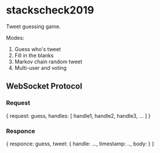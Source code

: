 # stackscheck2019
Tweet guessing game.

Modes:
  1. Guess who's tweet
  2. Fill in the blanks
  3. Markov chain random tweet
  4. Multi-user and voting

## WebSocket Protocol

### Request

{
  request: guess,
  handles: [
    handle1,
    handle2,
    handle3,
    ...
  ]
}
   
### Responce

{
  responce: guess,
  tweet: {
    handle: ...,
    timestamp: ..,
    body:
   }
}
